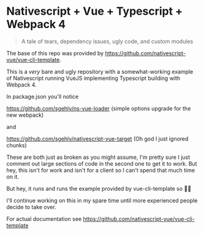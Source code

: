 # Nativescript + Vue + Typescript + Webpack 4

> A tale of tears, dependency issues, ugly code, and custom modules

The base of this repo was provided by https://github.com/nativescript-vue/vue-cli-template.

This is a *very* bare and ugly repository with a somewhat-working example of Nativescript running VueJS implementing Typescript building with Webpack 4.

In package.json you'll notice 

https://github.com/sgehly/ns-vue-loader (simple options upgrade for the new webpack)

and

https://github.com/sgehly/nativescript-vue-target (Oh god I just ignored chunks)

These are both just as broken as you might assume, I'm pretty sure I just comment out large sections of code in the second one to get it to work. But hey, this isn't for work and isn't for a client so I can't spend that much time on it.

But hey, it runs and runs the example provided by vue-cli-template so 🤷‍♂️

I'll continue working on this in my spare time until more experienced people decide to take over.

For actual documentation see https://github.com/nativescript-vue/vue-cli-template